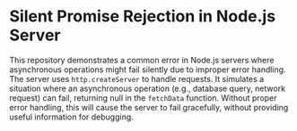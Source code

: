 # Silent Promise Rejection in Node.js Server
This repository demonstrates a common error in Node.js servers where asynchronous operations might fail silently due to improper error handling.  The server uses `http.createServer` to handle requests. It simulates a situation where an asynchronous operation (e.g., database query, network request) can fail, returning null in the `fetchData` function.  Without proper error handling, this will cause the server to fail gracefully, without providing useful information for debugging.